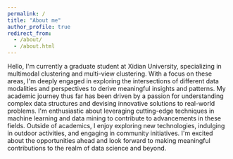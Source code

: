 ```yaml
---
permalink: /
title: "About me"
author_profile: true
redirect_from: 
  - /about/
  - /about.html
---
```


Hello, I'm currently a graduate student at Xidian University, specializing in multimodal clustering and multi-view clustering. With a focus on these areas, I'm deeply engaged in exploring the intersections of different data modalities and perspectives to derive meaningful insights and patterns. My academic journey thus far has been driven by a passion for understanding complex data structures and devising innovative solutions to real-world problems. I'm enthusiastic about leveraging cutting-edge techniques in machine learning and data mining to contribute to advancements in these fields. Outside of academics, I enjoy exploring new technologies, indulging in outdoor activities, and engaging in community initiatives. I'm excited about the opportunities ahead and look forward to making meaningful contributions to the realm of data science and beyond.
